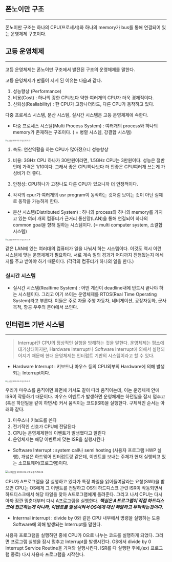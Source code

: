 ## 폰노이만 구조

------

폰노이만 구조는 하나의 CPU(프로세서)와 하나의 memory가 bus를 통해 연결되어 있는 운영체제 구조이다.

## 고등 운영체제

------

고등 운영체제는 폰노이만 구조에서 발전된 구조의 운영체제를 말한다.

고등 운영체제가 만들어 지게 된 이유는 다음과 같다.
 1. 성능향상 (Performance)
 2. 비용(Cost) : 하나의 강한 CPU보다 약한 여러개의 CPU가 더욱 경제적이다.
 3. 신뢰성(Realiability) : 한 CPU가 고장나더라도, 다른 CPU가 동작하고 있다.

다중 프로세스 시스템, 분산 시스템, 실시간 시스템은 고등 운영체제에 속한다.

- 다중 프로세스 시스템(Multi Process System) : 여러개의 process와 하나의 memory가 존재하는 구조이다. ( = 병렬 시스템, 강결합 시스템)

<img src="/Users/DaeHyeon/Library/Application Support/typora-user-images/스크린샷 2020-02-23 오후 5.30.23.png" alt="스크린샷 2020-02-23 오후 5.30.23" style="zoom:33%;" />

1. 속도: 연산역활을 하는 CPU가 많아졌으니 성능향상

2. 비용: 3GHz CPU 하나가 30만원이라면, 1.5GHz CPU는 3만원이다. 성능은 절반인데 가격은 1/10이다. 그래서 좋은 CPU하나보다 더 안좋은 CPU여러개 쓰는게 가성비가 더 좋다.

3. 안정성: CPU하나가 고장나도 다른 CPU가 있으니까 더 안정적이다.

4. 각각의 cpur가 여러개의 usr program이 동작하는 것처럼 보이는 것이 아닌 실제로 동작을 가능하게 한다. 

- 분산 시스템(Distributed System) : 하나의 process와 하나의 memory를 가지고 있는 여러 개의 컴퓨터가 근거리 통신망(LAN)을 통해 연결되어 하나의 common goal을 향해 일하는 시스템이다. (= multi computer system, 소결합 시스템)

<img src="/Users/DaeHyeon/Library/Application Support/typora-user-images/스크린샷 2020-02-23 오후 5.32.35.png" alt="스크린샷 2020-02-23 오후 5.32.35" style="zoom: 33%;" />

같은 LAN에 있는 여러대의 컴퓨터가 일을 나눠서 하는 시스템이다. 이것도 역시 이런 시스템에 맞는 운영체제가 필요하다. 서로 계속 일의 경과가 어디까지 진행됬는지 메세지를 주고 받아야 하기 때문이다. (각각의 컴퓨터가 하나의 일을 한다.)

### 실시간 시스템

- 실시간 시스템(Realtime System) : 어떤 계산이 deadline내에 반드시 끝나야 하는 시스템이다. 그리고 여기 쓰이는 운영체제를 RTOS(Real Time Operating System)라고 부른다. 이들은 주로 자율 주행 자동차, 네비게이션, 공장자동화, 군사 목적, 항공 우주의 분야에서 쓰인다.

 

## 인터럽트 기반 시스템

------

> Interrupt란 CPU의 정상적인 실행을 방해하는 것을 말한다. 운영체제는 평소에 대기상태이지만, Hardware Interrupt나 Software Interrupt에 의해서 실행되어지기 때문에 현대 운영체제는 인터럽트 기반의 시스템이라고 할 수 있다.



- Hardware Interrupt : 키보드나 마우스 등의 CPU외부의 Hardware에 의해 발생되는 Interrupt이다.

<img src="/Users/DaeHyeon/Library/Application Support/typora-user-images/스크린샷 2020-02-23 오후 5.46.41.png" alt="스크린샷 2020-02-23 오후 5.46.41" style="zoom:33%;" />

우리가 마우스를 움직이면 화면에 커서도 같이 따라 움직이는데, 이는 운영체제 안에 ISR이 작동하기 때문이다. 마우스 이벤트가 발생하면 운영체제는 하던일을 잠시 멈추고(혹은 하던일을 같이 하면서) 커서 움직이는 코드(ISR)을 실행한다. 구체적인 순서는 아래와 같다.

1. 마우스나 키보드를 쓴다
2. 전기적인 신호가 CPU에 전달된다
3. CPU는 운영체제한테 이벤트가 발생했다고 알린다
4. 운영체제는 해당 이벤트에 맞는 ISR을 실행시킨다





- Software Interrupt : system call나 semi hosting (사용자 프로그램 HWP 실행), 개념은 하드웨어 인터럽트랑 같은데, 이벤트를 보내는 주체가 현재 실행되고 있는 소프트웨어(프로그램)이다.

<img src="/Users/DaeHyeon/Library/Application Support/typora-user-images/스크린샷 2020-02-23 오후 5.56.24.png" alt="스크린샷 2020-02-23 오후 5.56.24" style="zoom:50%;" />

 CPU가 A프로그램을 잘 실행하고 있다가 특정 파일을 읽어들여달라는 요청(SWI)을 받으면 CPU는 OS에게 그 이벤트를 전달하고 OS의 하드디스크 관련 ISR이 작동되면서 하드디스크에서 해당 파일을 찾아 A프로그램에게 돌려준다. 그리고 나서 CPU는 다시 아까 잠깐 멈춘대부터 다시 A프로그램을 실행한다. ***핵심은 A프로그램이 직접 하드디스크에 접근하는게 아니라, 이벤트를 발생시켜서 OS에게 대신 해달라고 부탁하는것이다.***



- Interrnal interrupt : divide by 0와 같은 CPU 내부에서 명령을 실행하는 도중 Software에 의해 발생되는 Interrupt를 말한다.

 사용자 프로그램을 실행하던 중에 CPU가 0으로 나누는 코드를 실행하게 되었다. 그러면 프로그램 실행을 잠시 멈추고 Interrupt를 발생시킨다. OS에서 divide by 0 Interrupt Service Routine을 가져와 실행시킨다. ISR를 다 실행한 후에,(ex) 프로그램 종료) 다시 사용자 프로그램을 시작한다.